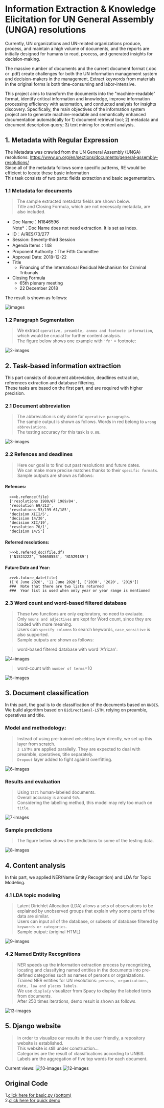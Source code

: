 
Information Extraction & Knowledge Elicitation for UN General Assembly (UNGA) resolutions
===================================
  Currently, UN organizations and UN-related organizations produce, process, and maintain a high volume of documents, and the reports are initially designed for humans to read, process, and generated insights for decision-making. <br />
  
  The massive number of documents and the current document format (.doc or .pdf) create challenges for both the UN information management system and decision-makers in the management. Extract keywords from materials in the original forms is both time-consuming and labor-intensive.<br />
  
  This project aims to transform the documents into the "machine-readable" format, identify critical information and knowledge, improve information processing efficiency with automation, and conducted analysis for insights discovery. Specifically, the main objectives of the information system project are to generate machine-readable and semantically enhanced documentation automatically for 1) document retrieval tool; 2) metadata and document description query; 3) text mining for content analysis. 


## 1. Metadata with Regular Expression

  The Metadata was crawled from the UN General Assembly (UNGA) resolutions: https://www.un.org/en/sections/documents/general-assembly-resolutions/ <br />
  Since all of the metadata follows some specific patterns, RE would be efficient to locate these basic information<br />
  This task consists of two parts: fields extraction and basic segementation.<br />

### 1.1 Metadata for documents
> The sample extracted metadata fields are shown below.<br />
> Title and Closing Formula, which are not necessaily metadata, are also included. <br />

   * Doc Name：N1846596
   <br/>Note*：Doc Name does not need extraction. It is set as index.
   * ID：A/RES/73/277
   * Session: Seventy-third Session
   * Agenda Items：148
   * Proponent Authority：The Fifth Committee
   * Approval Date: 2018-12-22
   * Title
       * Financing of the International Residual Mechanism for Criminal Tribunals
   * Closing Formula
       * 65th plenary meeting
       * 22 December 2018 <br />

The result is shown as follows:<br />

![images](https://github.com/hayleyteng/UN/blob/master/Report%20Attachments/01.png "01")

### 1.2 Paragraph Segmentation
> We extract   `operative, preamble, annex and footnote information`, which would be crucial for further content analysis. <br />
> The figure below shows one example with    `'fn'` = footnote:

![2-images](https://github.com/hayleyteng/UN/blob/master/Report%20Attachments/02.png "02")


## 2. Task-based information extraction

  This part consists of document abbreviation, deadlines extraction, references extraction and database filtering.<br />
  These tasks are based on the first part, and are required with higher precision. <br />

### 2.1 Document abbreviation
> The abbreviation is only done for   `operative paragraphs`.<br />
> The sample output is shown as follows. Words in red belong to   `wrong abbreviations`.<br />
> The testing accuracy for this task is  `0.88`.<br />

![3-images](https://github.com/hayleyteng/UN/blob/master/Report%20Attachments/03.png "03")

### 2.2 Refences and deadlines
> Here our goal is to find out past resolutions and future dates.<br />
> We can make more precise matches thanks to their    `specific formats`.<br />
> Sample outputs are shown as follows:<br />

#### Refences:
      >>>b.refence(file)
      ['resolutions 1980/67 1989/84',
      'resolution 69/313',
      'resolutions 53/199 61/185',
      'decision XIII/5',
      'decision 14/30',
      'decision XII/19',
      'resolution 70/1',
      'decision 14/5']

#### Referred resolutions:
      >>>b.refered_doc(file,df)
      ['N1523222', 'N0650553', 'N1529189']

#### Future Date and Year:
      >>>b.future_date(file)
      (['8 June 2020', '11 June 2020'], ['2030', '2020', '2019'])
      ###  Note that there are two lists returned
      ###  Year list is used when only year or year range is mentioned
### 2.3 Word count and word-based filtered database
> These two functions are only exploratory, no need to evaluate.<br />
> Only     `nouns and adjectives` are kept for Word count, since they are loaded with more meaning.<br />
> Users can      `specify columns` to search keywords,      `case_sensitive` is also supported.<br />
> Sample outputs are shown as follows:<br />

> word-based filtered database with word 'African':<br />

![4-images](https://github.com/hayleyteng/UN/blob/master/Report%20Attachments/03.png "04")
> word-count with      `number of terms`=10

![5-images](https://github.com/hayleyteng/UN/blob/master/Report%20Attachments/04.png "05")


## 3. Document classification

In this part, the goal is to do classification of the documents based on      `UNBIS`.<br />
We build algorithm based on      `Bidirectional-LSTM`, relying on preamble, operatives and title.<br />

### Model and methodology:
> Instead of using pre-trained      `embedding` layer directly, we set up this layer from scratch.<br />
>      `3 LSTMs` are applied parallelly. They are expected to deal with preamble, operatives, title separately.<br />
>      `Dropout` layer added to fight against overfitting.<br />

![6-images](https://github.com/hayleyteng/UN/blob/master/Report%20Attachments/06.png "06")

### Results and evaluation
> Using      `1271` human-labeled documents.<br />
> Overall accuracy is around      `94%`.<br />
> Considering the labelling method, this model may rely too much on      `title`.<br />

![7-images](https://github.com/hayleyteng/UN/blob/master/Report%20Attachments/07.png "07")

### Sample predictions
> The figure below shows the predictions to some of the testing data.<br />

![8-images](https://github.com/hayleyteng/UN/blob/master/Report%20Attachments/08.png "08")

## 4. Content analysis

In this part, we applied NER(Name Entity Recognition) and LDA for Topic Modeling. <br />

### 4.1 LDA topic modeling
> Latent Dirichlet Allocation (LDA) allows a sets of observations to be explained by unobserved groups that explain why some parts of the data are similar.<br />
> Users can input all of the database, or subsets of database filtered by       `keywords or categories`.<br />
> Sample output: (original HTML)

![9-images](https://github.com/hayleyteng/UN/blob/master/Report%20Attachments/09.png "009")

### 4.2 Named Entity Recognitions

> NER speeds up the information extraction process by recognizing, locating and classifying named entities in the documents into pre-defined categories such as names of persons or organizations. <br />
> Trained NER entities for UN resolutions:       `persons, organizations, date, law and places labels`.<br />
> We use       `displaCy` visualizer from Spacy to display the labeled texts from documents.<br />
> After 250 times iterations, demo result is shown as follows. <br />

![13-images](https://github.com/hayleyteng/UN/blob/master/Report%20Attachments/13.png "013")


## 5. Django website

> In order to visualize our results in the user friendly, a repository website is established. <br />
> This website is still under construction... <br />
> Categories are the result of classifications according to UNBIS.<br />
> Labels are the aggregation of five top words for each document.

Current views:
![10-images](https://github.com/hayleyteng/UN/blob/master/Report%20Attachments/10.png "010")
![12-images](https://github.com/hayleyteng/UN/blob/master/Report%20Attachments/12.png "012")


## Original Code

1.[click here for basic.py (bottom)](https://github.com/hayleyteng/UN/blob/master/basic.py)<br />
2.[click here for quick demo](https://github.com/hayleyteng/UN/blob/master/example.ipynb)<br />

